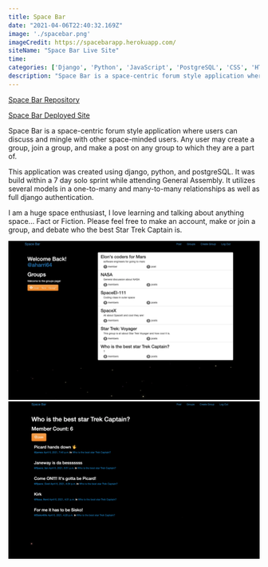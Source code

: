 ```yaml
---
title: Space Bar
date: "2021-04-06T22:40:32.169Z"
image: './spacebar.png'
imageCredit: https://spacebarapp.herokuapp.com/
siteName: "Space Bar Live Site"
time: 
categories: ['Django', 'Python', 'JavaScript', 'PostgreSQL', 'CSS', 'HTML']
description: "Space Bar is a space-centric forum style application where users can discuss and mingle with other space-minded users"
---
```

<a href="https://github.com/aharri64/Spacebar" target="_blank">Space Bar Repository</a>

<a href="https://spacebarapp.herokuapp.com/" target="_blank">Space Bar Deployed Site</a>



Space Bar is a space-centric forum style application where users can discuss and mingle with other space-minded users. Any user may create a group, join a group, and make a post on any group to which they are a part of. 

This application was created using django, python, and postgreSQL. It was build within a 7 day solo sprint while attending General Assembly. It utilizes several models in a one-to-many and many-to-many relationships as well as full django authentication.

I am a huge space enthusiast, I love learning and talking about anything space... Fact or Fiction. Please feel free to make an account, make or join a group, and debate who the best Star Trek Captain is.


![profile page](spacebar.png)
![groups](group.png)
